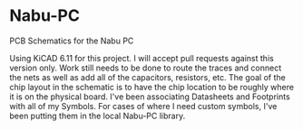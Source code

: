 # Nabu-PC
PCB Schematics for the Nabu PC

Using KiCAD 6.11 for this project.  I will accept pull requests against this version only.
Work still needs to be done to route the traces and connect the nets as well as add all of the capacitors, resistors, etc.  The goal of the chip layout in the schematic is to have the chip location to be roughly where it is on the physical board. I've been associating Datasheets and Footprints with all of my Symbols.  For cases of where I need custom symbols, I've been putting them in the local Nabu-PC library.
